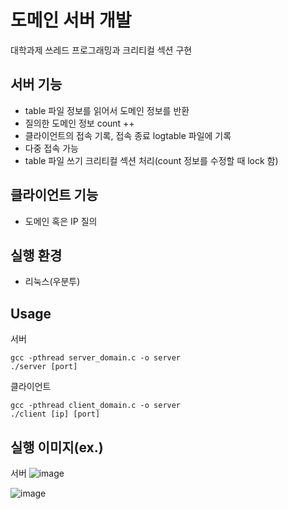 # 도메인 서버 개발

대학과제
쓰레드 프로그래밍과 크리티컬 섹션 구현

## 서버 기능
- table 파일 정보를 읽어서 도메인 정보를 반환
- 질의한 도메인 정보 count ++
- 클라이언트의 접속 기록, 접속 종료 logtable 파일에 기록
- 다중 접속 가능
- table 파일 쓰기 크리티컬 섹션 처리(count 정보를 수정할 때 lock 함)

## 클라이언트 기능
- 도메인 혹은 IP 질의

## 실행 환경
- 리눅스(우분투)

## Usage
서버
```
gcc -pthread server_domain.c -o server
./server [port]
```

클라이언트
```
gcc -pthread client_domain.c -o server
./client [ip] [port]
```

## 실행 이미지(ex.)
서버
![image](https://user-images.githubusercontent.com/28975774/111065110-6325a000-84fb-11eb-82db-50107c69a4a2.png)


![image](https://user-images.githubusercontent.com/28975774/111065144-9405d500-84fb-11eb-853c-6707a0ef48f7.png)
